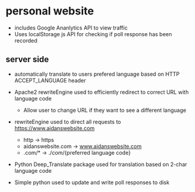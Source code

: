 # personal website


 - includes Google Ananlytics API to view traffic
 - Uses localStorage js API for checking if poll response has been recorded

## server side
 - automatically translate to users prefered language based on HTTP ACCEPT_LANGUAGE header
 - Apache2 rewriteEngine used to efficiently redirect to correct URL with language code
     - Allow user to change URL if they want to see a different language
 - rewriteEngine used to direct all requests to https://www.aidanswebsite.com
     - http -> https
     - aidanswebsite.com -> www.aidanswebsite.com
     - .com/* -> ./com/{preferred language code}
      
 - Python Deep_Translate package used for translation based on 2-char language code
 - Simple python used to update and write poll responses to disk

